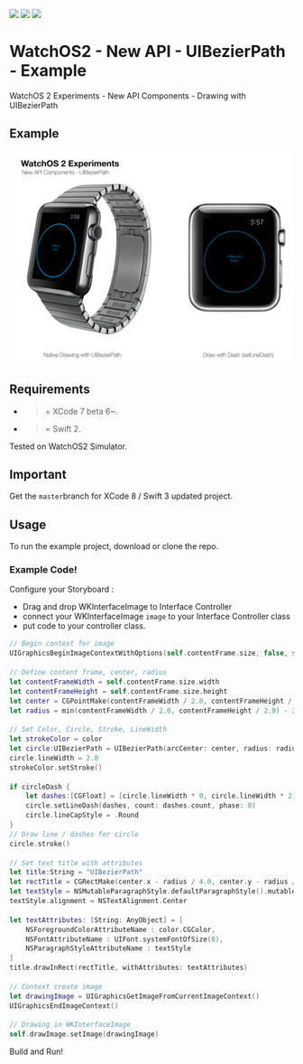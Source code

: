 ![](https://img.shields.io/badge/build-pass-brightgreen.svg?style=flat-square)
![](https://img.shields.io/badge/platform-WatchOS2-ff69b4.svg?style=flat-square)
![](https://img.shields.io/badge/Require-XCode7-lightgrey.svg?style=flat-square)


# WatchOS2 - New API - UIBezierPath - Example
WatchOS 2 Experiments - New API Components - Drawing with UIBezierPath

## Example

![](https://raw.githubusercontent.com/Sweefties/WatchOS2-NewAPI-UIBezierPath-Example/master/source/Apple_Watch_template-UIBezierPath.jpg)

## Requirements

- >= XCode 7 beta 6~.
- >= Swift 2.

Tested on WatchOS2 Simulator.

## Important

Get the `master`branch for XCode 8 / Swift 3 updated project.

## Usage

To run the example project, download or clone the repo.

### Example Code!


Configure your Storyboard :

- Drag and drop WKInterfaceImage to Interface Controller
- connect your WKInterfaceImage `image` to your Interface Controller class
- put code to your controller class.

```swift
// Begin context for image
UIGraphicsBeginImageContextWithOptions(self.contentFrame.size, false, scale)

// Define content frame, center, radius
let contentFrameWidth = self.contentFrame.size.width
let contentFrameHeight = self.contentFrame.size.height
let center = CGPointMake(contentFrameWidth / 2.0, contentFrameHeight / 2.0)
let radius = min(contentFrameWidth / 2.0, contentFrameHeight / 2.0) - 2

// Set Color, Circle, Stroke, LineWidth
let strokeColor = color
let circle:UIBezierPath = UIBezierPath(arcCenter: center, radius: radius, startAngle: 0, endAngle: CGFloat(2 * M_PI), clockwise: true)
circle.lineWidth = 2.0
strokeColor.setStroke()

if circleDash {
    let dashes:[CGFloat] = [circle.lineWidth * 0, circle.lineWidth * 2]
    circle.setLineDash(dashes, count: dashes.count, phase: 0)
    circle.lineCapStyle = .Round
}
// Draw line / dashes for circle
circle.stroke()

// Set text title with attributes
let title:String = "UIBezierPath"
let rectTitle = CGRectMake(center.x - radius / 4.0, center.y - radius / 4.0, radius / 2.0, radius / 2.0)
let textStyle = NSMutableParagraphStyle.defaultParagraphStyle().mutableCopy() as! NSMutableParagraphStyle
textStyle.alignment = NSTextAlignment.Center

let textAttributes: [String: AnyObject] = [
    NSForegroundColorAttributeName : color.CGColor,
    NSFontAttributeName : UIFont.systemFontOfSize(8),
    NSParagraphStyleAttributeName : textStyle
]
title.drawInRect(rectTitle, withAttributes: textAttributes)

// Context create image
let drawingImage = UIGraphicsGetImageFromCurrentImageContext()
UIGraphicsEndImageContext()

// Drawing in WKInterfaceImage
self.drawImage.setImage(drawingImage)
```


Build and Run!
